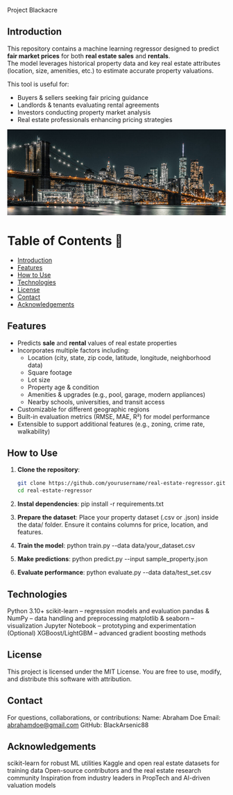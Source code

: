 Project Blackacre

## Introduction
This repository contains a machine learning regressor designed to predict **fair market prices** for both **real estate sales** and **rentals**.  
The model leverages historical property data and key real estate attributes (location, size, amenities, etc.) to estimate accurate property valuations.  

This tool is useful for:
- Buyers & sellers seeking fair pricing guidance  
- Landlords & tenants evaluating rental agreements  
- Investors conducting property market analysis  
- Real estate professionals enhancing pricing strategies  


![alt text](nyc_skyline.jpg)

# Table of Contents  📖 
- [Introduction](#-introduction)
- [Features](#features)
- [How to Use](#how-to-use)
- [Technologies](#-technologies)
- [License](#-license)
- [Contact](#-contact)
- [Acknowledgements](#-acknowledgements)

## Features
- Predicts **sale** and **rental** values of real estate properties  
- Incorporates multiple factors including:
  - Location (city, state, zip code, latitude, longitude, neighborhood data)  
  - Square footage
  - Lot size  
  - Property age & condition  
  - Amenities & upgrades (e.g., pool, garage, modern appliances)  
  - Nearby schools, universities, and transit access 
- Customizable for different geographic regions  
- Built-in evaluation metrics (RMSE, MAE, R²) for model performance  
- Extensible to support additional features (e.g., zoning, crime rate, walkability)  

## How to Use
1. **Clone the repository**:
   ```bash
   git clone https://github.com/yourusername/real-estate-regressor.git
   cd real-estate-regressor
2. **Instal dependencies**:
pip install -r requirements.txt

3. **Prepare the dataset**:
Place your property dataset (.csv or .json) inside the data/ folder.
Ensure it contains columns for price, location, and features.

4. **Train the model**:
python train.py --data data/your_dataset.csv

5. **Make predictions**:
python predict.py --input sample_property.json

6. **Evaluate performance**:
python evaluate.py --data data/test_set.csv

## Technologies
Python 3.10+
scikit-learn – regression models and evaluation
pandas & NumPy – data handling and preprocessing
matplotlib & seaborn – visualization
Jupyter Notebook – prototyping and experimentation
(Optional) XGBoost/LightGBM – advanced gradient boosting methods

## License
This project is licensed under the MIT License.
You are free to use, modify, and distribute this software with attribution.

## Contact
For questions, collaborations, or contributions:
Name: Abraham Doe
Email: abrahamdoe@gmail.com
GitHub: BlackArsenic88

## Acknowledgements
scikit-learn for robust ML utilities
Kaggle and open real estate datasets for training data
Open-source contributors and the real estate research community
Inspiration from industry leaders in PropTech and AI-driven valuation models